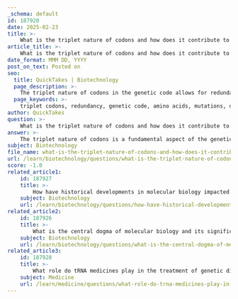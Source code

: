 ```yaml
---
_schema: default
id: 187920
date: 2025-02-23
title: >-
    What is the triplet nature of codons and how does it contribute to redundancy in the genetic code?
article_title: >-
    What is the triplet nature of codons and how does it contribute to redundancy in the genetic code?
date_format: MMM DD, YYYY
post_on_text: Posted on
seo:
  title: QuickTakes | Biotechnology
  page_description: >-
    The triplet nature of codons in the genetic code allows for redundancy in encoding amino acids, providing a buffer against mutations, ensuring accurate translation, and streamlining the protein synthesis process.
  page_keywords: >-
    triplet codons, redundancy, genetic code, amino acids, mutations, degenerate code, translation, codon-anticodon interaction, wobble base pairing, protein synthesis
author: QuickTakes
question: >-
    What is the triplet nature of codons and how does it contribute to redundancy in the genetic code?
answer: >-
    The triplet nature of codons is a fundamental aspect of the genetic code, where each codon consists of three nucleotides in messenger RNA (mRNA). This triplet structure allows for a total of 64 possible codons (since there are four nucleotides: adenine (A), cytosine (C), guanine (G), and uracil (U) in RNA, and $4^3 = 64$). Among these, 61 codons specify the 20 standard amino acids, while the remaining three codons serve as stop signals that terminate protein synthesis.\n\n### Contribution to Redundancy in the Genetic Code\n\n1. **Degenerate Genetic Code**: The redundancy in the genetic code is often referred to as its degeneracy. This means that multiple codons can encode the same amino acid. For instance, the amino acid leucine can be represented by six different codons: UUA, UUG, CUU, CUC, CUA, and CUG. This redundancy is crucial because it provides a buffer against mutations. If a mutation occurs in the DNA sequence that changes one codon, it may still result in the same amino acid being incorporated into the protein, thereby minimizing the potential impact on protein function.\n\n2. **Buffer Against Mutations**: The presence of multiple codons for the same amino acid means that not all mutations will lead to changes in the protein's amino acid sequence. This characteristic is particularly important for maintaining the stability and functionality of proteins, as it reduces the likelihood of detrimental effects from genetic variations.\n\n3. **Codon-Anticodon Interaction**: During translation, the interaction between codons in mRNA and anticodons in transfer RNA (tRNA) is essential for accurate protein synthesis. Each tRNA molecule has a specific anticodon that pairs with a corresponding codon, ensuring that the correct amino acid is added to the growing polypeptide chain. The triplet nature of codons allows for precise matching, while the redundancy means that some tRNAs can recognize multiple codons, further enhancing the efficiency of translation.\n\n4. **Wobble Base Pairing**: The concept of wobble base pairing also contributes to the redundancy of the genetic code. This flexibility occurs at the third position of the codon, allowing a single tRNA to pair with multiple codons that code for the same amino acid. This reduces the number of distinct tRNAs required for translation, streamlining the process of protein synthesis.\n\nIn summary, the triplet nature of codons is integral to the genetic code's redundancy, which plays a vital role in the resilience of protein synthesis against mutations and ensures the accurate translation of genetic information into functional proteins. This redundancy is a key feature of molecular biology, contributing to the stability and adaptability of organisms.
subject: Biotechnology
file_name: what-is-the-triplet-nature-of-codons-and-how-does-it-contribute-to-redundancy-in-the-genetic-code.md
url: /learn/biotechnology/questions/what-is-the-triplet-nature-of-codons-and-how-does-it-contribute-to-redundancy-in-the-genetic-code
score: -1.0
related_article1:
    id: 187927
    title: >-
        How have historical developments in molecular biology impacted modern science?
    subject: Biotechnology
    url: /learn/biotechnology/questions/how-have-historical-developments-in-molecular-biology-impacted-modern-science
related_article2:
    id: 187926
    title: >-
        What is the central dogma of molecular biology and its significance in genetic information transfer?
    subject: Biotechnology
    url: /learn/biotechnology/questions/what-is-the-central-dogma-of-molecular-biology-and-its-significance-in-genetic-information-transfer
related_article3:
    id: 187928
    title: >-
        What role do tRNA medicines play in the treatment of genetic diseases?
    subject: Medicine
    url: /learn/medicine/questions/what-role-do-trna-medicines-play-in-the-treatment-of-genetic-diseases
---
```


&nbsp;